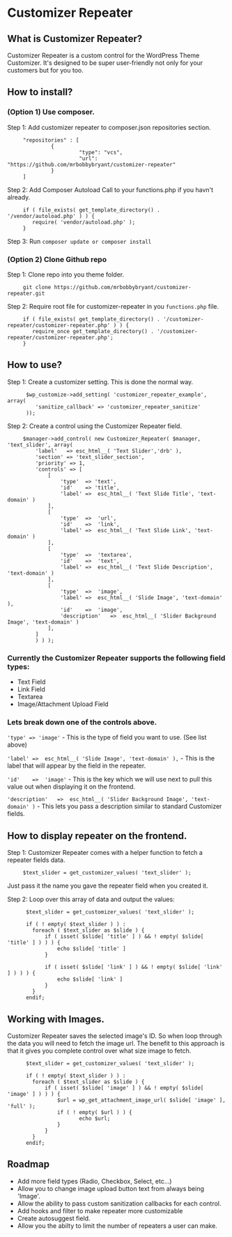 # Customizer Repeater

## What is Customizer Repeater?

Customizer Repeater is a custom control for the WordPress Theme Customizer. It's designed to be super user-friendly not only for your customers but for you too.

## How to install?

### (Option 1) Use composer.

Step 1: Add customizer repeater to composer.json repositories section.

         "repositories" : [
                  {
                           "type": "vcs",
                           "url": "https://github.com/mrbobbybryant/customizer-repeater"
                  }
         ]

Step 2: Add Composer Autoload Call to your functions.php if you havn't already.
 
         if ( file_exists( get_template_directory() . '/vendor/autoload.php' ) ) {
            require( 'vendor/autoload.php' );
         }

Step 3: Run `composer update or composer install`

### (Option 2) Clone Github repo

Step 1: Clone repo into you theme folder.
 
         git clone https://github.com/mrbobbybryant/customizer-repeater.git

Step 2: Require root file for customizer-repeater in you `functions.php` file.

         if ( file_exists( get_template_directory() . '/customizer-repeater/customizer-repeater.php' ) ) {
            require_once get_template_directory() . '/customizer-repeater/customizer-repeater.php';
         }

## How to use?

Step 1: Create a customizer setting. This is done the normal way.

          $wp_customize->add_setting( 'customizer_repeater_example', array(
             'sanitize_callback' => 'customizer_repeater_sanitize'
          ));

Step 2: Create a control using the Customizer Repeater field.

         $manager->add_control( new Customizer_Repeater( $manager, 'text_slider', array(
             'label'   => esc_html__( 'Text Slider','drb' ),
             'section' => 'text_slider_section',
             'priority' => 1,
             'controls' => [
                 [
                     'type'  => 'text',
                     'id'    => 'title',
                     'label' =>  esc_html__( 'Text Slide Title', 'text-domain' )
                 ],
                 [
                     'type'  =>  'url',
                     'id'    =>  'link',
                     'label' =>  esc_html__( 'Text Slide Link', 'text-domain' )
                 ],
                 [
                     'type'  =>  'textarea',
                     'id'    =>  'text',
                     'label' =>  esc_html__( 'Text Slide Description', 'text-domain' )
                 ],
                 [
                     'type'  =>  'image',
                     'label' =>  esc_html__( 'Slide Image', 'text-domain' ),
                     'id'    =>  'image',
                     'description'   =>  esc_html__( 'Slider Background Image', 'text-domain' )
                 ],
             ]
             ) ) );

### Currently the Customizer Repeater supports the following field types:
* Text Field
* Link Field
* Textarea
* Image/Attachment Upload Field

### Lets break down one of the controls above.
`'type' => 'image'` - This is the type of field you want to use. (See list above)

`'label' =>  esc_html__( 'Slide Image', 'text-domain' ),` - This is the label that will appear by the field in the repeater.

`'id'    =>  'image'` - This is the key which we will use next to pull this value out when displaying it on the frontend.

`'description'   =>  esc_html__( 'Slider Background Image', 'text-domain' )` - This lets you pass a description similar to standard Customizer fields.

## How to display repeater on the frontend.
Step 1: Customizer Repeater comes with a helper function to fetch a repeater fields data.

         $text_slider = get_customizer_values( 'text_slider' );

Just pass it the name you gave the repeater field when you created it.

Step 2: Loop over this array of data and output the values:

          $text_slider = get_customizer_values( 'text_slider' );
          
          if ( ! empty( $text_slider ) ) :
            foreach ( $text_slider as $slide ) {
                if ( isset( $slide[ 'title' ] ) && ! empty( $slide[ 'title' ] ) ) ) {
                    echo $slide[ 'title' ]
                }
                
                if ( isset( $slide[ 'link' ] ) && ! empty( $slide[ 'link' ] ) ) ) {
                    echo $slide[ 'link' ]
                }
            }
          endif;

## Working with Images.
Customizer Repeater saves the selected image's ID. So when loop through the data you will need to fetch the image url. The benefit to this approach is that it gives you complete control over what size image to fetch.

          $text_slider = get_customizer_values( 'text_slider' );
          
          if ( ! empty( $text_slider ) ) :
            foreach ( $text_slider as $slide ) {
                if ( isset( $slide[ 'image' ] ) && ! empty( $slide[ 'image' ] ) ) ) {
                    $url = wp_get_attachment_image_url( $slide[ 'image' ], 'full' );
                    if ( ! empty( $url ) ) {
                           echo $url;
                    }
                }
            }
          endif;

## Roadmap
* Add more field types (Radio, Checkbox, Select, etc...)
* Allow you to change image upload button text from always being 'Image'.
* Allow the ability to pass custom sanitization callbacks for each control.
* Add hooks and filter to make repeater more customizable
* Create autosuggest field.
* Allow you the abilty to limit the number of repeaters a user can make.
